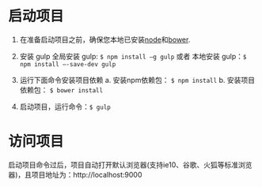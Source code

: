 # 启动项目
1. 在准备启动项目之前，确保您本地已安装[node](https://nodejs.org/en/)和[bower](https://bower.io/#install-bower).

2. 安装 gulp
  全局安装 gulp: `$ npm install –g gulp` 或者  本地安装 gulp：`$ npm install –-save-dev gulp`
	
3. 运行下面命令安装项目依赖
  a. 安装npm依赖包： `$ npm install`
  b. 安装项目依赖包： `$ bower install`

4. 启动项目，运行命令：`$ gulp`

# 访问项目
  启动项目命令过后，项目自动打开默认浏览器(支持ie10、谷歌、火狐等标准浏览器)，且项目地址为：http://localhost:9000
